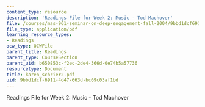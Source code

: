 ```yaml
---
content_type: resource
description: 'Readings File for Week 2: Music - Tod Machover'
file: /courses/mas-961-seminar-on-deep-engagement-fall-2004/9bbd1dcf69114d47663dbc69c03af1bd_karen_schrier2.pdf
file_type: application/pdf
learning_resource_types:
- Readings
ocw_type: OCWFile
parent_title: Readings
parent_type: CourseSection
parent_uid: b650853c-f2ec-2de4-366d-0e74b5a57736
resourcetype: Document
title: karen_schrier2.pdf
uid: 9bbd1dcf-6911-4d47-663d-bc69c03af1bd
---
```

Readings File for Week 2: Music - Tod Machover

